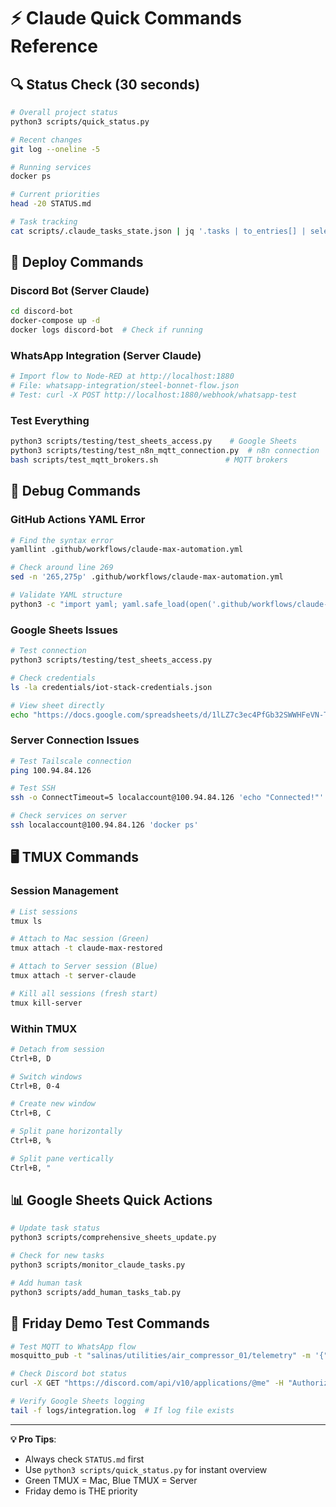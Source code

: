 # ⚡ Claude Quick Commands Reference

## 🔍 Status Check (30 seconds)
```bash
# Overall project status
python3 scripts/quick_status.py

# Recent changes
git log --oneline -5

# Running services  
docker ps

# Current priorities
head -20 STATUS.md

# Task tracking
cat scripts/.claude_tasks_state.json | jq '.tasks | to_entries[] | select(.value.status != "Complete") | {(.key): .value.description}'
```

## 🚀 Deploy Commands

### Discord Bot (Server Claude)
```bash
cd discord-bot
docker-compose up -d
docker logs discord-bot  # Check if running
```

### WhatsApp Integration (Server Claude)
```bash
# Import flow to Node-RED at http://localhost:1880
# File: whatsapp-integration/steel-bonnet-flow.json
# Test: curl -X POST http://localhost:1880/webhook/whatsapp-test
```

### Test Everything
```bash
python3 scripts/testing/test_sheets_access.py    # Google Sheets
python3 scripts/testing/test_n8n_mqtt_connection.py  # n8n connection
bash scripts/test_mqtt_brokers.sh               # MQTT brokers
```

## 🔧 Debug Commands

### GitHub Actions YAML Error
```bash
# Find the syntax error
yamllint .github/workflows/claude-max-automation.yml

# Check around line 269
sed -n '265,275p' .github/workflows/claude-max-automation.yml

# Validate YAML structure
python3 -c "import yaml; yaml.safe_load(open('.github/workflows/claude-max-automation.yml'))"
```

### Google Sheets Issues
```bash
# Test connection
python3 scripts/testing/test_sheets_access.py

# Check credentials
ls -la credentials/iot-stack-credentials.json

# View sheet directly
echo "https://docs.google.com/spreadsheets/d/1lLZ7c3ec4PfGb32SWWHFeVN-TF2UJeLUsmH99vBb9Do"
```

### Server Connection Issues
```bash
# Test Tailscale connection
ping 100.94.84.126

# Test SSH
ssh -o ConnectTimeout=5 localaccount@100.94.84.126 'echo "Connected!"'

# Check services on server
ssh localaccount@100.94.84.126 'docker ps'
```

## 🖥️ TMUX Commands

### Session Management
```bash
# List sessions
tmux ls

# Attach to Mac session (Green)
tmux attach -t claude-max-restored

# Attach to Server session (Blue)  
tmux attach -t server-claude

# Kill all sessions (fresh start)
tmux kill-server
```

### Within TMUX
```bash
# Detach from session
Ctrl+B, D

# Switch windows
Ctrl+B, 0-4

# Create new window
Ctrl+B, C

# Split pane horizontally
Ctrl+B, %

# Split pane vertically  
Ctrl+B, "
```

## 📊 Google Sheets Quick Actions
```bash
# Update task status
python3 scripts/comprehensive_sheets_update.py

# Check for new tasks
python3 scripts/monitor_claude_tasks.py

# Add human task
python3 scripts/add_human_tasks_tab.py
```

## 🎯 Friday Demo Test Commands
```bash
# Test MQTT to WhatsApp flow
mosquitto_pub -t "salinas/utilities/air_compressor_01/telemetry" -m '{"pressure": 87, "timestamp": "'$(date)'"}'

# Check Discord bot status
curl -X GET "https://discord.com/api/v10/applications/@me" -H "Authorization: Bot YOUR_BOT_TOKEN"

# Verify Google Sheets logging
tail -f logs/integration.log  # If log file exists
```

---

**💡 Pro Tips**:
- Always check `STATUS.md` first
- Use `python3 scripts/quick_status.py` for instant overview
- Green TMUX = Mac, Blue TMUX = Server
- Friday demo is THE priority